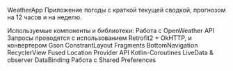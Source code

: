 WeatherApp
Приложение погоды с краткой текущей сводкой, прогнозом на 12 часов и на неделю.

Используемые компоненты и библиотеки:
Работа с OpenWeather API
Запросы проводятся с использованием Retrofit2 + OkHTTP, и конвертером Gson
ConstrantLayout
Fragments
BottomNavigation
RecyclerView
Fused Location Provider API
Kotlin-Coroutines
LiveData & observer
DataBinding
Работа с Shared Preferences
